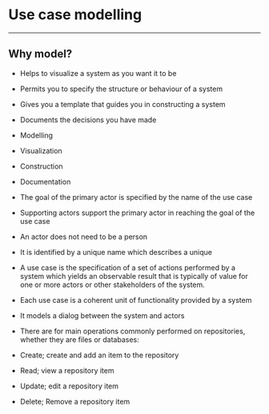 # Use case modelling

------------------------------------------------------------------------

## Why model?

- Helps to visualize a system as you want it to be

- Permits you to specify the structure or behaviour of a system

- Gives you a template that guides you in constructing a system

- Documents the decisions you have made

- Modelling

- Visualization

- Construction

- Documentation

- The goal of the primary actor is specified by the name of the use case

- Supporting actors support the primary actor in reaching the goal of
  the use case

- An actor does not need to be a person

- It is identified by a unique name which describes a unique

- A use case is the specification of a set of actions performed by a
  system which yields an observable result that is typically of value
  for one or more actors or other stakeholders of the system.

- Each use case is a coherent unit of functionality provided by a system

- It models a dialog between the system and actors

- There are for main operations commonly performed on repositories,
  whether they are files or databases:

- Create; create and add an item to the repository

- Read; view a repository item

- Update; edit a repository item

- Delete; Remove a repository item
